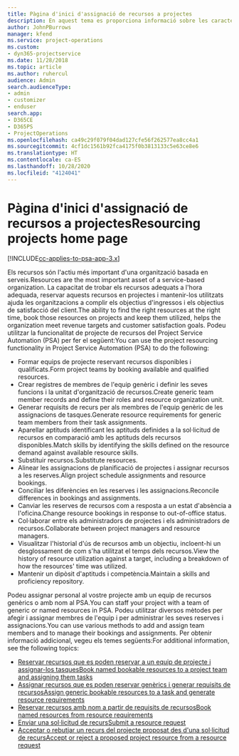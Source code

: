 ```yaml
---
title: Pàgina d'inici d'assignació de recursos a projectes
description: En aquest tema es proporciona informació sobre les característiques d'administració de recursos al Project Service Automation (PSA) for Dynamics 365.
author: JohnPBurrows
manager: kfend
ms.service: project-operations
ms.custom:
- dyn365-projectservice
ms.date: 11/28/2018
ms.topic: article
ms.author: ruhercul
audience: Admin
search.audienceType:
- admin
- customizer
- enduser
search.app:
- D365CE
- D365PS
- ProjectOperations
ms.openlocfilehash: ca49c29f079f04dad127cfe56f262577ea8cc4a1
ms.sourcegitcommit: 4cf1dc1561b92fca4175f0b3813133c5e63ce8e6
ms.translationtype: HT
ms.contentlocale: ca-ES
ms.lasthandoff: 10/28/2020
ms.locfileid: "4124041"
---
```

# <a name="resourcing-projects-home-page"></a><span data-ttu-id="8a3c4-103">Pàgina d'inici d'assignació de recursos a projectes</span><span class="sxs-lookup"><span data-stu-id="8a3c4-103">Resourcing projects home page</span></span>

[!INCLUDE[cc-applies-to-psa-app-3.x](../includes/cc-applies-to-psa-app-3x.md)]

<span data-ttu-id="8a3c4-104">Els recursos són l'actiu més important d'una organització basada en serveis.</span><span class="sxs-lookup"><span data-stu-id="8a3c4-104">Resources are the most important asset of a service-based organization.</span></span> <span data-ttu-id="8a3c4-105">La capacitat de trobar els recursos adequats a l'hora adequada, reservar aquests recursos en projectes i mantenir-los utilitzats ajuda les organitzacions a complir els objectius d'ingressos i els objectius de satisfacció del client.</span><span class="sxs-lookup"><span data-stu-id="8a3c4-105">The ability to find the right resources at the right time, book those resources on projects and keep them utilized, helps the organization meet revenue targets and customer satisfaction goals.</span></span> <span data-ttu-id="8a3c4-106">Podeu utilitzar la funcionalitat de projecte de recursos del Project Service Automation (PSA) per fer el següent:</span><span class="sxs-lookup"><span data-stu-id="8a3c4-106">You can use the project resourcing functionality in Project Service Automation (PSA) to do the following:</span></span>

- <span data-ttu-id="8a3c4-107">Formar equips de projecte reservant recursos disponibles i qualificats.</span><span class="sxs-lookup"><span data-stu-id="8a3c4-107">Form project teams by booking available and qualified resources.</span></span>
- <span data-ttu-id="8a3c4-108">Crear registres de membres de l'equip genèric i definir les seves funcions i la unitat d'organització de recursos.</span><span class="sxs-lookup"><span data-stu-id="8a3c4-108">Create generic team member records and define their roles and resource organization unit.</span></span>
- <span data-ttu-id="8a3c4-109">Generar requisits de recurs per als membres de l'equip genèric de les assignacions de tasques.</span><span class="sxs-lookup"><span data-stu-id="8a3c4-109">Generate resource requirements for generic team members from their task assignments.</span></span>
- <span data-ttu-id="8a3c4-110">Aparellar aptituds identificant les aptituds definides a la sol·licitud de recursos en comparació amb les aptituds dels recursos disponibles.</span><span class="sxs-lookup"><span data-stu-id="8a3c4-110">Match skills by identifying the skills defined on the resource demand against available resource skills.</span></span>
- <span data-ttu-id="8a3c4-111">Substituir recursos.</span><span class="sxs-lookup"><span data-stu-id="8a3c4-111">Substitute resources.</span></span>
- <span data-ttu-id="8a3c4-112">Alinear les assignacions de planificació de projectes i assignar recursos a les reserves.</span><span class="sxs-lookup"><span data-stu-id="8a3c4-112">Align project schedule assignments and resource bookings.</span></span>
- <span data-ttu-id="8a3c4-113">Conciliar les diferències en les reserves i les assignacions.</span><span class="sxs-lookup"><span data-stu-id="8a3c4-113">Reconcile differences in bookings and assignments.</span></span>
- <span data-ttu-id="8a3c4-114">Canviar les reserves de recursos com a resposta a un estat d'absència a l'oficina.</span><span class="sxs-lookup"><span data-stu-id="8a3c4-114">Change resource bookings in response to out-of-office status.</span></span>
- <span data-ttu-id="8a3c4-115">Col·laborar entre els administradors de projectes i els administradors de recursos.</span><span class="sxs-lookup"><span data-stu-id="8a3c4-115">Collaborate between project managers and resource managers.</span></span>
- <span data-ttu-id="8a3c4-116">Visualitzar l'historial d'ús de recursos amb un objectiu, incloent-hi un desglossament de com s'ha utilitzat el temps dels recursos.</span><span class="sxs-lookup"><span data-stu-id="8a3c4-116">View the history of resource utilization against a target, including a breakdown of how the resources' time was utilized.</span></span>
- <span data-ttu-id="8a3c4-117">Mantenir un dipòsit d'aptituds i competència.</span><span class="sxs-lookup"><span data-stu-id="8a3c4-117">Maintain a skills and proficiency repository.</span></span>


<span data-ttu-id="8a3c4-118">Podeu assignar personal al vostre projecte amb un equip de recursos genèrics o amb nom al PSA.</span><span class="sxs-lookup"><span data-stu-id="8a3c4-118">You can staff your project with a team of generic or named resources in PSA.</span></span> <span data-ttu-id="8a3c4-119">Podeu utilitzar diversos mètodes per afegir i assignar membres de l'equip i per administrar les seves reserves i assignacions.</span><span class="sxs-lookup"><span data-stu-id="8a3c4-119">You can use various methods to add and assign team members and to manage their bookings and assignments.</span></span> <span data-ttu-id="8a3c4-120">Per obtenir informació addicional, vegeu els temes següents:</span><span class="sxs-lookup"><span data-stu-id="8a3c4-120">For additional information, see the following topics:</span></span>

- [<span data-ttu-id="8a3c4-121">Reservar recursos que es poden reservar a un equip de projecte i assignar-los tasques</span><span class="sxs-lookup"><span data-stu-id="8a3c4-121">Book named bookable resources to a project team and assigning them tasks</span></span>](assign-named-bookable-resource.md)
- [<span data-ttu-id="8a3c4-122">Assignar recursos que es poden reservar genèrics i generar requisits de recursos</span><span class="sxs-lookup"><span data-stu-id="8a3c4-122">Assign generic bookable resources to a task and generate resource requirements</span></span>](assign-generic-bookable-resource.md)
- [<span data-ttu-id="8a3c4-123">Reservar recursos amb nom a partir de requisits de recursos</span><span class="sxs-lookup"><span data-stu-id="8a3c4-123">Book named resources from resource requirements</span></span>](book-named-resource.md)
- [<span data-ttu-id="8a3c4-124">Enviar una sol·licitud de recurs</span><span class="sxs-lookup"><span data-stu-id="8a3c4-124">Submit a resource request</span></span>](submit-resource-request.md)
- [<span data-ttu-id="8a3c4-125">Acceptar o rebutjar un recurs del projecte proposat des d'una sol·licitud de recurs</span><span class="sxs-lookup"><span data-stu-id="8a3c4-125">Accept or reject a proposed project resource from a resource request</span></span>](accept-reject-proposed-resource.md)
